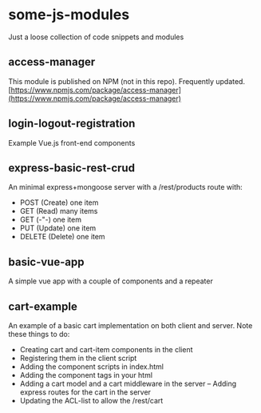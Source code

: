# some-js-modules
Just a loose collection of code snippets and modules

## access-manager
This module is published on NPM (not in this repo). Frequently updated.
[https://www.npmjs.com/package/access-manager](https://www.npmjs.com/package/access-manager)

## login-logout-registration
Example Vue.js front-end components

## express-basic-rest-crud
An minimal express+mongoose server with a /rest/products route with:

- POST (Create) one item
- GET (Read) many items
- GET (-"-) one item
- PUT (Update) one item
- DELETE (Delete) one item

## basic-vue-app
A simple vue app with a couple of components and a repeater

## cart-example
An example of a basic cart implementation on both client and server. Note these things to do:

- Creating cart and cart-item components in the client
- Registering them in the client script
- Adding the component scripts in index.html
- Adding the component tags in your html
- Adding a cart model and a cart middleware in the server
– Adding express routes for the cart in the server
- Updating the ACL-list to allow the /rest/cart

